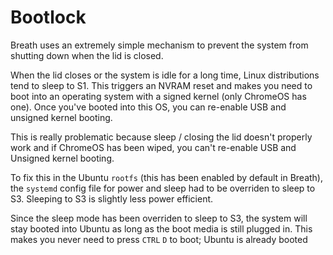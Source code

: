 # Bootlock

Breath uses an extremely simple mechanism to prevent the system from shutting down when the lid is closed.

When the lid closes or the system is idle for a long time, Linux distributions tend to sleep to S1. This triggers an NVRAM reset and makes you need to boot into an operating system with a signed kernel (only ChromeOS has one). Once you've booted into this OS, you can re-enable USB and unsigned kernel booting.

This is really problematic because sleep / closing the lid doesn't properly work and if ChromeOS has been wiped, you can't re-enable USB and Unsigned kernel booting.

To fix this in the Ubuntu `rootfs` (this has been enabled by default in Breath), the `systemd` config file for power and sleep had to be overriden to sleep to S3. Sleeping to S3 is slightly less power efficient.

Since the sleep mode has been overriden to sleep to S3, the system will stay booted into Ubuntu as long as the boot media is still plugged in. This makes you never need to press `CTRL` `D` to boot; Ubuntu is already booted
